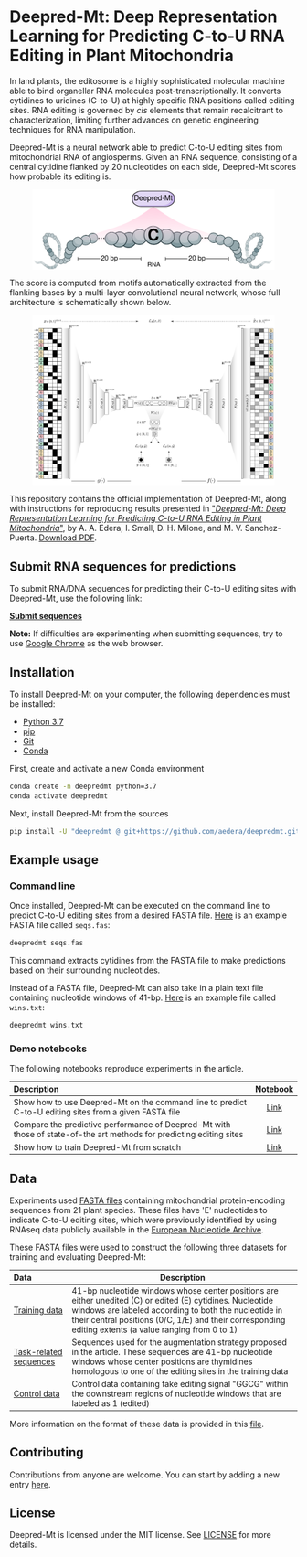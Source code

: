 # Deepred-Mt: Deep Representation Learning for Predicting C-to-U RNA Editing in Plant Mitochondria

In land plants, the editosome is a highly sophisticated molecular machine able
to bind organellar RNA molecules post-transcriptionally. It converts cytidines
to uridines (C-to-U) at highly specific RNA positions called editing
sites. RNA editing is governed by _cis_ elements that remain recalcitrant to
characterization, limiting further advances on genetic engineering techniques
for RNA manipulation.

Deepred-Mt is a neural network able to predict C-to-U editing sites from
mitochondrial RNA of angiosperms. Given an RNA sequence, consisting of a
central cytidine flanked by 20 nucleotides on each side, Deepred-Mt scores how
probable its editing is.

<figure>
  <p align="center">
  <img src=fig/convolution.png alt="Convolution" width="500" style="vertical-align:middle"/>
  </p>
</figure>

The score is computed from motifs automatically extracted from the flanking
bases by a multi-layer convolutional neural network, whose full architecture
is schematically shown below.

<figure>
  <p align="center">
  <img src=fig/model-architecture.png alt="Deepred-Mt" width="600" style="vertical-align:middle"/>
  </p>
</figure>

This repository contains the official implementation of Deepred-Mt, along with
instructions for reproducing results presented in
["_Deepred-Mt: Deep Representation Learning for Predicting C-to-U RNA Editing in Plant Mitochondria_"](https://www.sciencedirect.com/science/article/abs/pii/S0010482521004765),
by A. A. Edera, I. Small, D. H. Milone, and
M. V. Sanchez-Puerta. [Download PDF](https://sinc.unl.edu.ar/sinc-publications/2021/ESSM21/sinc_ESSM21.pdf).

## Submit RNA sequences for predictions

To submit RNA/DNA sequences for predicting their C-to-U editing sites with
Deepred-Mt, use the following link:

**[Submit sequences](https://colab.research.google.com/github/aedera/deepredmt/blob/main/notebooks/05_fasta_submission.ipynb)**

**Note:** If difficulties are experimenting when submitting sequences, try to
  use [Google Chrome](https://www.google.com/chrome/) as the web browser.

## Installation

To install Deepred-Mt on your computer, the following dependencies must be
installed:

* [Python 3.7](https://www.python.org/)
* [pip](https://pip.pypa.io/en/stable/)
* [Git](https://git-scm.com/)
* [Conda](https://docs.conda.io/en/latest/)

First, create and activate a new Conda environment

```bash
conda create -n deepredmt python=3.7
conda activate deepredmt

```

Next, install Deepred-Mt from the sources

```bash
pip install -U "deepredmt @ git+https://github.com/aedera/deepredmt.git"
```

## Example usage

### Command line

Once installed, Deepred-Mt can be executed on the command line to predict
C-to-U editing sites from a desired FASTA
file. [Here](https://raw.githubusercontent.com/aedera/deepredmt/main/data/seqs.fas)
is an example FASTA file called `seqs.fas`:

```bash
deepredmt seqs.fas
```

This command extracts cytidines from the FASTA file to make predictions based
on their surrounding nucleotides.

Instead of a FASTA file, Deepred-Mt can also take in a plain text file containing
nucleotide windows of 41-bp. [Here](https://raw.githubusercontent.com/aedera/deepredmt/main/data/wins.txt)
is an example file called `wins.txt`:

```bash
deepredmt wins.txt
```

### Demo notebooks

The following notebooks reproduce experiments in the article.

| Description | Notebook |
|:------------|:--------:|
| Show how to use Deepred-Mt on the command line to predict C-to-U editing sites from a given FASTA file|[Link](https://colab.research.google.com/github/aedera/deepredmt/blob/main/notebooks/01_prediction_from_fasta.ipynb)|
| Compare the predictive performance of Deepred-Mt with those of state-of-the art methods for predicting editing sites| [Link](https://colab.research.google.com/github/aedera/deepredmt/blob/main/notebooks/02_reproduce_comparative_analysis.ipynb) |
| Show how to train Deepred-Mt from scratch| [Link](https://colab.research.google.com/github/aedera/deepredmt/blob/main/notebooks/03_deepredmt_training.ipynb) |

## Data

Experiments used [FASTA files](./data/fasta-files.tar.gz) containing
mitochondrial protein-encoding sequences from 21 plant species. These files
have 'E' nucleotides to indicate C-to-U editing sites, which were previously
identified by using RNAseq data publicly available in the
[European Nucleotide Archive](https://www.ebi.ac.uk/ena/browser/home).

These FASTA files were used to construct the following three datasets for
training and evaluating Deepred-Mt:

| Data | Description |
|:-----|-------------|
|[Training data](./data/training-data.tsv.gz)| 41-bp nucleotide windows whose center positions are either unedited (C) or edited (E) cytidines. Nucleotide windows are labeled according to both the nucleotide in their central positions (0/C, 1/E) and their corresponding editing extents (a value ranging from 0 to 1)|
|[Task-related sequences](./data/task-related-sequences.tsv.gz)| Sequences used for the augmentation strategy proposed in the article. These sequences are 41-bp nucleotide windows whose center positions are thymidines homologous to one of the editing sites in the training data|
|[Control data](./data/control-data.tsv.gz)| Control data containing fake editing signal "GGCG" within the downstream regions of nucleotide windows that are labeled as 1 (edited)|

More information on the format of these data is provided in this [file](./data).


## Contributing

Contributions from anyone are welcome. You can start by adding a new entry [here](https://github.com/aedera/deepredmt/issues).


## License

Deepred-Mt is licensed under the MIT license. See [LICENSE](./LICENSE) for more details.
